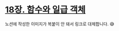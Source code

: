# [18장. 함수와 일급 객체](https://www.notion.so/18-524b6567c4b44828912d1195f0a94fb3)

노션에 작성한 이미지가 복붙이 안 돼서 링크로 대체합니다. 😅
